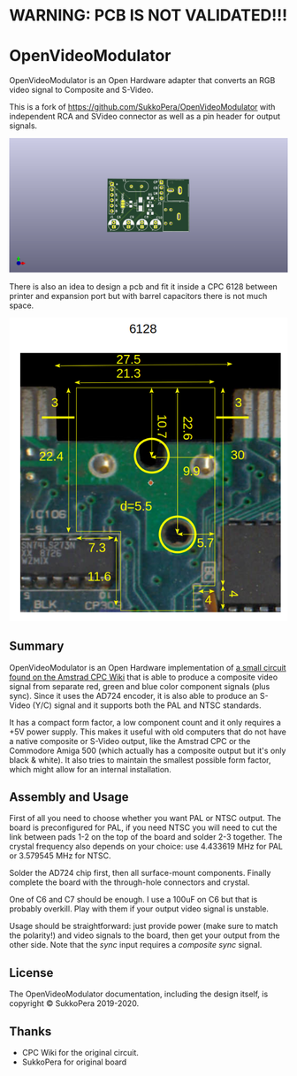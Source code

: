 # WARNING: PCB IS NOT VALIDATED!!!

# OpenVideoModulator
OpenVideoModulator is an Open Hardware adapter that converts an RGB video signal to Composite and S-Video.

This is a fork of https://github.com/SukkoPera/OpenVideoModulator with independent RCA and SVideo connector as well as a pin header for output signals.

![Board](https://raw.githubusercontent.com/issalig/OpenVideoModulator/master/img/render-top.png)

There is also an idea to design a pcb and fit it inside a CPC 6128 between printer and expansion port but with barrel capacitors there is not much space.

![Board](https://raw.githubusercontent.com/issalig/OpenVideoModulator/master/img/pcb_6128.png)

## Summary
OpenVideoModulator is an Open Hardware implementation of [a small circuit found on the Amstrad CPC Wiki](http://www.cpcwiki.eu/index.php/RGB_SVideo) that is able to produce a composite video signal from separate red, green and blue color component signals (plus sync). Since it uses the AD724 encoder, it is also able to produce an S-Video (Y/C) signal and it supports both the PAL and NTSC standards.

It has a compact form factor, a low component count and it only requires a +5V power supply. This makes it useful with old computers that do not have a native composite or S-Video output, like the Amstrad CPC or the Commodore Amiga 500 (which actually has a composite output but it's only black & white). It also tries to maintain the smallest possible form factor, which might allow for an internal installation.

## Assembly and Usage
First of all you need to choose whether you want PAL or NTSC output. The board is preconfigured for PAL, if you need NTSC you will need to cut the link between pads 1-2 on the top of the board and solder 2-3 together. The crystal frequency also depends on your choice: use 4.433619 MHz for PAL or 3.579545 MHz for NTSC.

Solder the AD724 chip first, then all surface-mount components. Finally complete the board with the through-hole connectors and crystal.

One of C6 and C7 should be enough. I use a 100uF on C6 but that is probably overkill. Play with them if your output video signal is unstable.

Usage should be straightforward: just provide power (make sure to match the polarity!) and video signals to the board, then get your output from the other side. Note that the *sync* input requires a *composite sync* signal.

## License
The OpenVideoModulator documentation, including the design itself, is copyright &copy; SukkoPera 2019-2020.

## Thanks
- CPC Wiki for the original circuit.
- SukkoPera for original board
